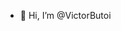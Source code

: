 - 👋 Hi, I’m @VictorButoi

<!---
VictorButoi/VictorButoi is a ✨ special ✨ repository because its `README.md` (this file) appears on your GitHub profile.
You can click the Preview link to take a look at your changes.
--->
